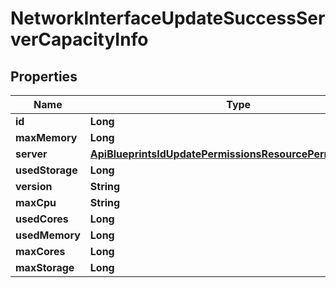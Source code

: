 

# NetworkInterfaceUpdateSuccessServerCapacityInfo

## Properties

Name | Type | Description | Notes
------------ | ------------- | ------------- | -------------
**id** | **Long** |  |  [optional]
**maxMemory** | **Long** |  |  [optional]
**server** | [**ApiBlueprintsIdUpdatePermissionsResourcePermissionSites**](ApiBlueprintsIdUpdatePermissionsResourcePermissionSites.md) |  |  [optional]
**usedStorage** | **Long** |  |  [optional]
**version** | **String** |  |  [optional]
**maxCpu** | **String** |  |  [optional]
**usedCores** | **Long** |  |  [optional]
**usedMemory** | **Long** |  |  [optional]
**maxCores** | **Long** |  |  [optional]
**maxStorage** | **Long** |  |  [optional]



